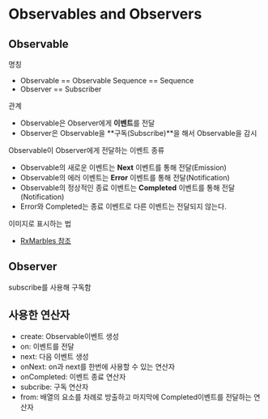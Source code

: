 # Observables and Observers

## **Observable**

명칭

* Observable == Observable Sequence == Sequence
* Observer == Subscriber

관계

* Observable은 Observer에게 **이벤트**를 전달
* Observer은 Observable을 **구독\(Subscribe\)**을 해서 Observable을 감시

Observable이 Observer에게 전달하는 이벤트 종류

* Observable의 새로운 이벤트는 **Next** 이벤트를 통해 전달\(Emission\)
* Observable의 에러 이벤트는 **Error** 이벤트를 통해 전달\(Notification\)
* Observable의 정상적인 종료 이벤트는 **Completed** 이벤트를 통해 전달\(Notification\)
* Error와 Completed는 종료 이벤트로 다른 이벤트는 전달되지 않는다.

이미지로 표시하는 법

* [RxMarbles 참조](https://github.com/RxSwiftCommunity/RxMarbles)

## Observer

subscribe를 사용해 구독함



## 사용한 연산자

* create: Observable이벤트 생성
* on: 이벤트를 전달
* next: 다음 이벤트 생성
* onNext: on과 next를 한번에 사용할 수 있는 연산자
* onCompleted: 이벤트 종료 연산자
* subcribe: 구독 연산자
* from: 배열의 요소를 차례로 방출하고 마지막에 Completed이벤트를 전달하는 연산자

